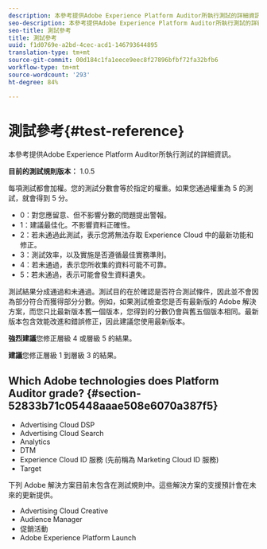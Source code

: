 ```yaml
---
description: 本參考提供Adobe Experience Platform Auditor所執行測試的詳細資訊。
seo-description: 本參考提供Adobe Experience Platform Auditor所執行測試的詳細資訊。
seo-title: 測試參考
title: 測試參考
uuid: f1d0769e-a2bd-4cec-acd1-146793644895
translation-type: tm+mt
source-git-commit: 00d184c1fa1eece9eec8f27896bfbf72fa32bfb6
workflow-type: tm+mt
source-wordcount: '293'
ht-degree: 84%

---
```



# 測試參考{#test-reference}

本參考提供Adobe Experience Platform Auditor所執行測試的詳細資訊。

**目前的測試規則版本：** 1.0.5

每項測試都會加權。您的測試分數會等於指定的權重。如果您通過權重為 5 的測試，就會得到 5 分。

* 0：對您應留意、但不影響分數的問題提出警報。
* 1：建議最佳化。不影響資料正確性。
* 2：若未通過此測試，表示您將無法存取 Experience Cloud 中的最新功能和修正。
* 3：測試效率，以及實施是否遵循最佳實務準則。
* 4：若未通過，表示您所收集的資料可能不可靠。
* 5：若未通過，表示可能會發生資料遺失。

測試結果分成通過和未通過。測試目的在於確認是否符合測試條件，因此並不會因為部分符合而獲得部分分數。例如，如果測試檢查您是否有最新版的 Adobe 解決方案，而您只比最新版本舊一個版本，您得到的分數仍會與舊五個版本相同。最新版本包含效能改進和錯誤修正，因此建議您使用最新版本。

**強烈建議**&#x200B;您修正層級 4 或層級 5 的結果。

**建議**&#x200B;您修正層級 1 到層級 3 的結果。

## Which Adobe technologies does Platform Auditor grade? {#section-52833b71c05448aaae508e6070a387f5}

* Advertising Cloud DSP
* Advertising Cloud Search
* Analytics
* DTM
* Experience Cloud ID 服務 (先前稱為 Marketing Cloud ID 服務)
* Target

下列 Adobe 解決方案目前未包含在測試規則中。這些解決方案的支援預計會在未來的更新提供。

* Advertising Cloud Creative
* Audience Manager
* 促銷活動
* Adobe Experience Platform Launch
